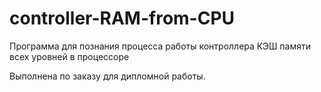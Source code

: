 # controller-RAM-from-CPU
Программа для познания процесса работы контроллера КЭШ памяти всех уровней в процессоре

Выполнена по заказу для дипломной работы.
